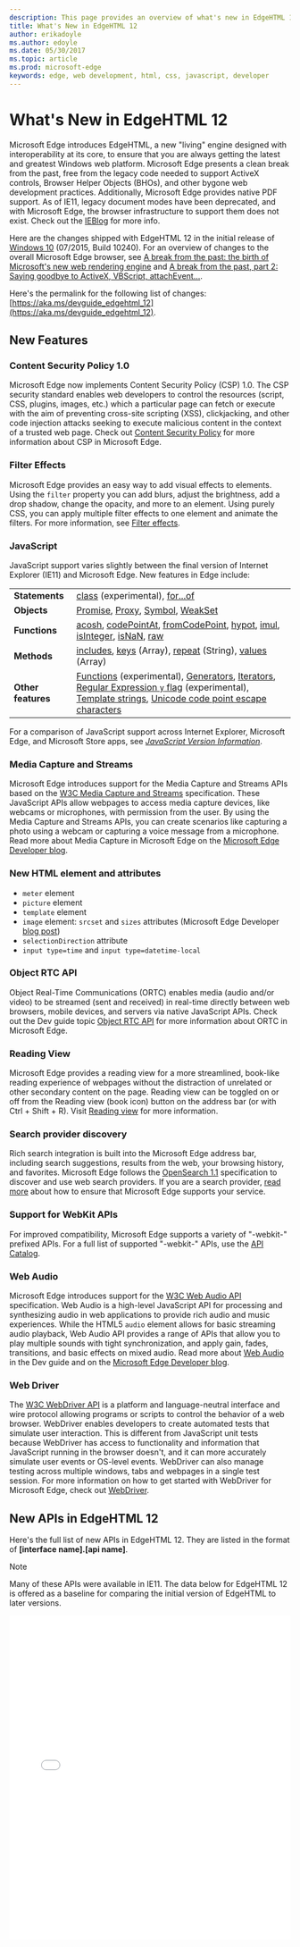 ```yaml
---
description: This page provides an overview of what's new in EdgeHTML 12.
title: What's New in EdgeHTML 12
author: erikadoyle
ms.author: edoyle
ms.date: 05/30/2017
ms.topic: article
ms.prod: microsoft-edge
keywords: edge, web development, html, css, javascript, developer
---
```


# What's New in EdgeHTML 12

Microsoft Edge introduces EdgeHTML, a new "living" engine designed with interoperability at its core, to ensure that you are always getting the latest and greatest Windows web platform. Microsoft Edge presents a clean break from the past, free from the legacy code needed to support ActiveX controls, Browser Helper Objects (BHOs), and other bygone web development practices. Additionally, Microsoft Edge provides native PDF support. As of IE11, legacy document modes have been deprecated, and with Microsoft Edge, the browser infrastructure to support them does not exist. Check out the [IEBlog](http://go.microsoft.com/fwlink/p/?LinkID=519011) for more info.

Here are the changes shipped with EdgeHTML 12 in the initial release of [Windows 10](https://blogs.windows.com/windowsexperience/2015/07/28/windows-10-free-upgrade-available-in-190-countries) (07/2015, Build 10240). For an overview of changes to the overall Microsoft Edge browser, see [A break from the past: the birth of Microsoft's new web rendering engine](https://blogs.windows.com/msedgedev/2015/02/26/a-break-from-the-past-the-birth-of-microsofts-new-web-rendering-engine/) and [A break from the past, part 2: Saying goodbye to ActiveX, VBScript, attachEvent...](https://blogs.windows.com/msedgedev/2015/05/06/a-break-from-the-past-part-2-saying-goodbye-to-activex-vbscript-attachevent/).

Here's the permalink for the following list of changes: [https://aka.ms/devguide_edgehtml_12](https://aka.ms/devguide_edgehtml_12).


## New Features

### Content Security Policy 1.0
Microsoft Edge now implements Content Security Policy (CSP) 1.0. The CSP security standard enables web developers to control the resources (script, CSS, plugins, images, etc.) which a particular page can fetch or execute with the aim of preventing cross-site scripting (XSS), clickjacking, and other code injection attacks seeking to execute malicious content in the context of a trusted web page. Check out [Content Security Policy](https://docs.microsoft.com/microsoft-edge/dev-guide/security/content-security-policy) for more information about CSP in Microsoft Edge. 

### Filter Effects
Microsoft Edge provides an easy way to add visual effects to elements. Using the `filter` property you can add blurs, adjust the brightness, add a drop shadow, change the opacity, and more to an element. Using purely CSS, you can apply multiple filter effects to one element and animate the filters. For more information, see [Filter effects](https://docs.microsoft.com/microsoft-edge/dev-guide/css/filter-effects).

### JavaScript
JavaScript support varies slightly between the final version of Internet Explorer (IE11) and Microsoft Edge. New features in Edge include:

| | |
|--|--|
|**Statements**| [class](https://developer.mozilla.org/en-US/docs/Web/JavaScript/Reference/Statements/class) (experimental), [for...of](https://developer.mozilla.org/en-US/docs/Web/JavaScript/Reference/Statements/for...of) |
|**Objects**| [Promise](https://developer.mozilla.org/en-US/docs/Web/JavaScript/Reference/Global_Objects/Promise), [Proxy](https://developer.mozilla.org/en-US/docs/Web/JavaScript/Reference/Global_Objects/Proxy), [Symbol](https://developer.mozilla.org/en-US/docs/Web/JavaScript/Reference/Global_Objects/Symbol), [WeakSet](https://docs.microsoft.com/en-us/scripting/javascript/reference/weakset-object-javascript) |
|**Functions** | [acosh](https://developer.mozilla.org/en-US/docs/Web/JavaScript/Reference/Global_Objects/Math/acosh), [codePointAt](https://developer.mozilla.org/en-US/docs/Web/JavaScript/Reference/Global_Objects/String/codepointat), [fromCodePoint](https://developer.mozilla.org/en-US/docs/Web/JavaScript/Reference/Global_Objects/String/fromcodepoint), [hypot](https://developer.mozilla.org/en-US/docs/Web/JavaScript/Reference/Global_Objects/Math/hypot), [imul](https://developer.mozilla.org/en-US/docs/Web/JavaScript/Reference/Global_Objects/Math/imul), [isInteger](https://docs.microsoft.com/en-us/scripting/javascript/reference/number-isinteger-function-number-javascript), [isNaN](https://developer.mozilla.org/en-US/docs/Web/JavaScript/Reference/Global_Objects/Number/isnan), [raw](https://developer.mozilla.org/en-US/docs/Web/JavaScript/Reference/Global_Objects/String/raw) |
|**Methods**| [includes](https://developer.mozilla.org/en-US/docs/Web/JavaScript/Reference/Global_Objects/String/includes), [keys](https://developer.mozilla.org/en-US/docs/Web/JavaScript/Reference/Global_Objects/Array/keys) (Array), [repeat](https://developer.mozilla.org/en-US/docs/Web/JavaScript/Reference/Global_Objects/String/repeat) (String), [values](https://developer.mozilla.org/en-US/docs/Web/JavaScript/Reference/Global_Objects/Array/values) (Array) |
|**Other features**| [Functions](https://developer.mozilla.org/en-US/docs/Learn/JavaScript/Building_blocks/Functions) (experimental), [Generators](https://developer.mozilla.org/en-US/docs/Web/JavaScript/Guide/Iterators_and_generators),  [Iterators](https://developer.mozilla.org/en-US/docs/Web/JavaScript/Guide/Iterators_and_generators), [Regular Expression `y` flag](https://developer.mozilla.org/en-US/docs/Web/JavaScript/Reference/Global_Objects/RegExp) (experimental), [Template strings](https://developer.mozilla.org/en-US/docs/Web/JavaScript/Reference/Template_literals), [Unicode code point escape characters](https://developer.mozilla.org/en-US/docs/Web/JavaScript/Reference/Lexical_grammar#String_literals) |

For a comparison of JavaScript support across Internet Explorer, Microsoft Edge, and Microsoft Store apps, see [*JavaScript Version Information*](./javascript-version-information.md).

### Media Capture and Streams
Microsoft Edge introduces support for the Media Capture and Streams APIs based on the [W3C Media Capture and Streams](http://go.microsoft.com/fwlink/p/?LinkID=534096) specification. These JavaScript APIs allow webpages to access media capture devices, like webcams or microphones, with permission from the user. By using the Media Capture and Streams APIs, you can create scenarios like capturing a photo using a webcam or capturing a voice message from a microphone. Read more about Media Capture in Microsoft Edge on the [Microsoft Edge Developer blog](https://blogs.windows.com/msedgedev/2015/05/13/announcing-media-capture-functionality-in-microsoft-edge/). 

### New HTML element and attributes
* `meter` element
* `picture` element
* `template` element
* `image` element: `srcset` and `sizes` attributes (Microsoft Edge Developer [blog post](https://blogs.windows.com/msedgedev/2015/06/08/introducing-srcset-responsive-images-in-microsoft-edge/))
* `selectionDirection` attribute
* `input type=time` and `input type=datetime-local`

### Object RTC API 
Object Real-Time Communications (ORTC) enables media (audio and/or video) to be streamed (sent and received) in real-time directly between web browsers, mobile devices, and servers via native JavaScript APIs. Check out the Dev guide topic [Object RTC API](https://docs.microsoft.com/microsoft-edge/dev-guide/realtime-communication/object-rtc-api) for more information about ORTC in Microsoft Edge. 

### Reading View
Microsoft Edge provides a reading view for a more streamlined, book-like reading experience of webpages without the distraction of unrelated or other secondary content on the page. Reading view can be toggled on or off from the Reading view (book icon) button on the address bar (or with Ctrl + Shift + R). Visit [Reading view](https://docs.microsoft.com/microsoft-edge/dev-guide/browser/reading-view) for more information. 

### Search provider discovery
Rich search integration is built into the Microsoft Edge address bar, including search suggestions, results from the web, your browsing history, and favorites. Microsoft Edge follows the [OpenSearch 1.1](http://go.microsoft.com/fwlink/p/?LinkID=208582) specification to discover and use web search providers. If you are a search provider, [read more](https://docs.microsoft.com/microsoft-edge/dev-guide/browser/search-provider-discovery) about how to ensure that Microsoft Edge supports your service. 

### Support for WebKit APIs
For improved compatibility, Microsoft Edge supports a variety of "-webkit-" prefixed APIs. For a full list of supported "-webkit-" APIs, use the [API Catalog](https://developer.microsoft.com/microsoft-edge/platform/catalog/?page=1&q=webkit).

### Web Audio
Microsoft Edge introduces support for the [W3C Web Audio API](http://go.microsoft.com/fwlink/p/?LinkID=512167) specification. Web Audio is a high-level JavaScript API for processing and synthesizing audio in web applications to provide rich audio and music experiences. While the HTML5 `audio` element allows for basic streaming audio playback, Web Audio API provides a range of APIs that allow you to play multiple sounds with tight synchronization, and apply gain, fades, transitions, and basic effects on mixed audio. Read more about [Web Audio](https://docs.microsoft.com/microsoft-edge/dev-guide/multimedia/web-audio) in the Dev guide and on the [Microsoft Edge Developer blog](https://blogs.windows.com/msedgedev/2015/05/19/bringing-web-audio-to-microsoft-edge-for-interoperable-gaming-and-enthusiast-media/). 

### Web Driver 
The [W3C WebDriver API](http://www.w3.org/TR/webdriver/) is a platform and language-neutral interface and wire protocol allowing programs or scripts to control the behavior of a web browser. WebDriver enables developers to create automated tests that simulate user interaction. This is different from JavaScript unit tests because WebDriver has access to functionality and information that JavaScript running in the browser doesn't, and it can more accurately simulate user events or OS-level events. WebDriver can also manage testing across multiple windows, tabs and webpages in a single test session.  For more information on how to get started with WebDriver for Microsoft Edge, check out [WebDriver](https://docs.microsoft.com/microsoft-edge/dev-guide/tools/webdriver). 


## New APIs in EdgeHTML 12

Here's the full list of new APIs in EdgeHTML 12.  They are listed in the format of **[interface name].[api name]**.

 > [!NOTE] 
 > Many of these APIs were available in IE11. The data below for EdgeHTML 12 is offered as a baseline for comparing the initial version of EdgeHTML to later versions.

<iframe height='580' scrolling='no' title='New APIs in EdgeHTML 12' src='//codepen.io/MSEdgeDev/embed/pPOwby/?height=580&theme-id=23761&default-tab=result&embed-version=2' frameborder='no' allowtransparency='true' allowfullscreen='true' style='width: 100%;'>See the Pen <a href='https://codepen.io/MSEdgeDev/pen/pPOwby/'>New APIs in EdgeHTML 12</a>by MSEdgeDev (<a href='https://codepen.io/MSEdgeDev'>@MSEdgeDev</a>) on <a href='https://codepen.io'>CodePen</a>.</iframe>
